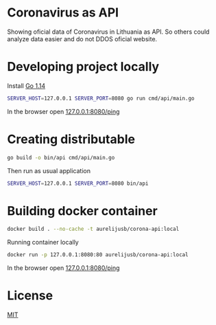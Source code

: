 Coronavirus as API
==================

Showing oficial data of Coronavirus in Lithuania as API.
So others could analyze data easier and do not DDOS oficial website.

# Developing project locally

Install [Go 1.14](https://golang.org/dl/)

```bash
SERVER_HOST=127.0.0.1 SERVER_PORT=8080 go run cmd/api/main.go
```

In the browser open [127.0.0.1:8080/ping](http://127.0.0.1:8080/ping)

# Creating distributable

```bash
go build -o bin/api cmd/api/main.go
```

Then run as usual application
```bash
SERVER_HOST=127.0.0.1 SERVER_PORT=8080 bin/api
```

# Building docker container

```bash
docker build . --no-cache -t aurelijusb/corona-api:local
```
Running container locally

```bash
docker run -p 127.0.0.1:8080:80 aurelijusb/corona-api:local
```

In the browser open [127.0.0.1:8080/ping](http://127.0.0.1:8080/ping)

# License

[MIT](LICENSE.md)